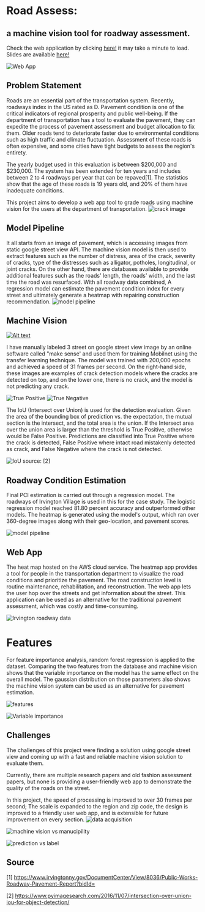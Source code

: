 # Road Assess:
## a machine vision tool for roadway assessment.
Check the web application by clicking [here!](http://sohiai.com:8501/) it may take a minute to load. Slides are available [here!](https://drive.google.com/file/d/1kkndJiWxvidbQfpAiQ053NZJzN-4_53u/view)

![Web App](/images/webapp.png)

## Problem Statement
Roads are an essential part of the transportation system. 
Recently, roadways index in the US rated as D. Pavement condition is one of the critical indicators of regional prosperity and public well-being. If the department of transportation has a tool to evaluate the pavement, they can expedite the process of pavement assessment and budget allocation to fix them.
Older roads tend to deteriorate faster due to environmental conditions such as high traffic and climate fluctuation.
Assessment of these roads is often expensive, and some cities have tight budgets to assess the region's entirety.

The yearly budget used in this evaluation is between $200,000 and $230,000. The system has been extended for ten years and includes between 2 to 4 roadways per year that can be repaved[1]. The statistics show that the age of these roads is 19 years old, and 20% of them have inadequate conditions.

This project aims to develop a web app tool to grade roads using machine vision for the users at the department of transportation.
![crack image](/images/crack.png)

## Model Pipeline
It all starts from an image of pavement, which is accessing images from static google street view API. The machine vision model is then used to extract features such as the number of distress, area of the crack, severity of cracks, type of the distresses such as alligator, potholes, longitudinal, or joint cracks. On the other hand, there are databases available to provide additional features such as the roads' length, the roads' width, and the last time the road was resurfaced. With all roadway data combined, A regression model can estimate the pavement condition index for every street and ultimately generate a heatmap with repairing construction recommendation. 
![model pipeline](/images/model_pipeline.png)


## Machine Vision

[![Alt text](https://youtu.be/OxOXjhtULTk/0.jpg)](https://youtu.be/OxOXjhtULTk)

I have manually labeled 3 street on google street view image by an online software called "make sense' and used them for training Mobilnet using the transfer learning technique.  The model was trained with 200,000 epochs and achieved a speed of 31 frames per second. On the right-hand side, these images are examples of crack detection models where the cracks are detected on top, and on the lower one, there is no crack, and the model is not predicting any crack.

![True Positive](/images/TP.png)
![True Negative](/images/TN.png)

The IoU (Intersect over Union) is used for the detection evaluation. Given the area of the bounding box of prediction vs. the expectation, the mutual section is the intersect, and the total area is the union. If the Intersect area over the union area is larger than the threshold is True Positive, otherwise would be False Positive. Predictions are classified into True Positive where the crack is detected, False Positive where intact road mistakenly detected as crack, and False Negative where the crack is not detected.

![IoU](/images/iou2.png)
source: [2] 

## Roadway Condition Estimation
Final PCI estimation is carried out through a regression model. The roadways of Irvington Village is used in this for the case study. The logistic regression model reached 81.80 percent accuracy and outperformed other models. The heatmap is generated using the model's output, which ran over 360-degree images along with their geo-location, and pavement scores.

![model pipeline](/images/reg_bench.png)

## Web App
The heat map hosted on the AWS cloud service. The heatmap app provides a tool for people in the transportation department to visualize the road conditions and prioritize the pavement. The road construction level is routine maintenance, rehabilitation, and reconstruction. The web app lets the user hop over the streets and get information about the street. This application can be used as an alternative for the traditional pavement assessment, which was costly and time-consuming.

![Irvington roadway data](/images/Irv_data.png)


# Features
For feature importance analysis, random forest regression is applied to the dataset. Comparing the two features from the database and machine vision shows that the variable importance on the model has the same effect on the overall model. The gaussian distribution on those parameters also shows the machine vision system can be used as an alternative for pavement estimation.

![features](/images/features.png)

![Variable importance](/images/Var_importance.png)
## Challenges
The challenges of this project were finding a solution using google street view and coming up with a fast and reliable machine vision solution to evaluate them.

Currently, there are multiple research papers and old fashion assessment papers, but none is providing a user-friendly web app to demonstrate the quality of the roads on the street.

In this project, the speed of processing is improved to over 30 frames per second; The scale is expanded to the region and zip code, the design is improved to a friendly user web app, and is extensible for future improvement on every section.
![data acquisition](/images/3d_data.png)

![machine vision vs manucipility](/images/mv_manu.png)

![prediction vs label](/images/pred_label.png)



## Source
[1] https://www.irvingtonny.gov/DocumentCenter/View/8036/Public-Works-Roadway-Pavement-Report?bidId=

[2] https://www.pyimagesearch.com/2016/11/07/intersection-over-union-iou-for-object-detection/
